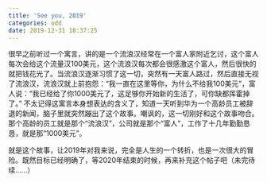 ```yaml
---
title: 'See you, 2019'
categories: odd
date: 2019-12-31 18:37:25
---
```


很早之前听过一个寓言，讲的是一个流浪汉经常在一个富人家附近乞讨，这个富人每次会给这个流量汉100美元，这个流浪汉每次都会很感激这个富人，然后很快的就把钱花光了。当流浪汉逐渐习惯了这一切，突然有一天富人路过，然后直接无视了流浪汉，流浪汉就上前抱怨：“我一直在这里等你，为什么不给我100美元”，富人说：“我已经给了你1000美元了，这足够你开始新的生活了，可你缺都挥霍掉了。” 不太记得这寓言本身想表达的含义了，知道一天听到华为一个高龄员工被辞退的新闻，脑子里就突然蹦出了这个故事。嘲讽的，这一切刚好和这个故事吻合。那个高龄的员工就是那个“流浪汉”，公司就是那个“富人”，工作了十几年勤勤恳恳，就是那“1000美元”。

就是这个故事，让2019年对我来说，完全是人生的一个转折，也是一次很大的冒险。既然目标已经明确了，等2020年结束的时候，再来补充这个帖子吧（未完待续……）
